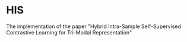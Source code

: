 # HIS
The implementation of the paper "Hybrid Intra-Sample Self-Supervised Contrastive Learning for Tri-Modal Representation"
